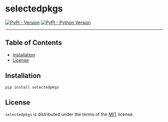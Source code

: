 # selectedpkgs

[![PyPI - Version](https://img.shields.io/pypi/v/selectedpkgs.svg)](https://pypi.org/project/selectedpkgs)
[![PyPI - Python Version](https://img.shields.io/pypi/pyversions/selectedpkgs.svg)](https://pypi.org/project/selectedpkgs)

-----

## Table of Contents

- [Installation](#installation)
- [License](#license)

## Installation

```console
pip install selectedpkgs
```

## License

`selectedpkgs` is distributed under the terms of the [MIT](https://spdx.org/licenses/MIT.html) license.
